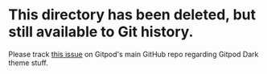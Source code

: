 # This directory has been deleted, but still available to Git history.

Please track [this issue](https://github.com/gitpod-io/gitpod/issues/4281) on Gitpod's main GitHub repo regarding Gitpod Dark theme stuff.